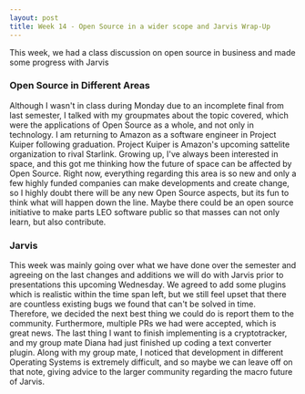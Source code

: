 ```yaml
---
layout: post
title: Week 14 - Open Source in a wider scope and Jarvis Wrap-Up
---
```

This week, we had a class discussion on open source in business and made some progress with Jarvis
<!--more-->
### Open Source in Different Areas
Although I wasn't in class during Monday due to an incomplete final from last semester, I talked with my groupmates about the topic covered, which were the applications of Open Source as a whole, and not only in technology. I am returning to Amazon as a software engineer in Project Kuiper following graduation. Project Kuiper is Amazon's upcoming sattelite organization to rival Starlink. Growing up, I've always been interested in space, and this got me thinking how the future of space can be affected by Open Source. Right now, everything regarding this area is so new and only a few highly funded companies can make developments and create change, so I highly doubt there will be any new Open Source aspects, but its fun to think what will happen down the line. Maybe there could be an open source initiative to make parts LEO software public so that masses can not only learn, but also contribute.

### Jarvis
This week was mainly going over what we have done over the semester and agreeing on the last changes and additions we will do with Jarvis prior to presentations this upcoming Wednesday. We agreed to add some plugins which is realistic within the time span left, but we still feel upset that there are countless existing bugs we found that can't be solved in time. Therefore, we decided the next best thing we could do is report them to the community. Furthermore, multiple PRs we had were accepted, which is great news. The last thing I want to finish implementing is a cryptotracker, and my group mate Diana had just finished up coding a text converter plugin. Along with my group mate, I noticed that development in different Operating Systems is extremely difficult, and so maybe we can leave off on that note, giving advice to the larger community regarding the macro future of Jarvis. 
